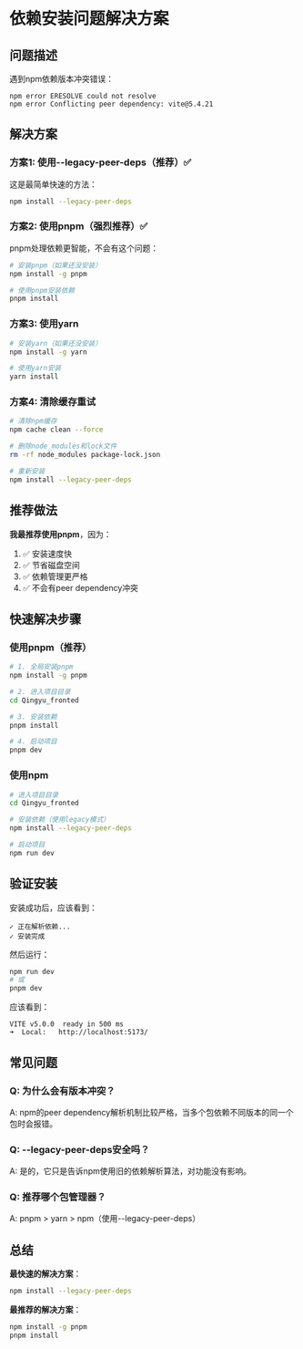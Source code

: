 # 依赖安装问题解决方案

## 问题描述

遇到npm依赖版本冲突错误：
```
npm error ERESOLVE could not resolve
npm error Conflicting peer dependency: vite@5.4.21
```

## 解决方案

### 方案1: 使用--legacy-peer-deps（推荐）✅

这是最简单快速的方法：

```bash
npm install --legacy-peer-deps
```

### 方案2: 使用pnpm（强烈推荐）✅

pnpm处理依赖更智能，不会有这个问题：

```bash
# 安装pnpm（如果还没安装）
npm install -g pnpm

# 使用pnpm安装依赖
pnpm install
```

### 方案3: 使用yarn

```bash
# 安装yarn（如果还没安装）
npm install -g yarn

# 使用yarn安装
yarn install
```

### 方案4: 清除缓存重试

```bash
# 清除npm缓存
npm cache clean --force

# 删除node_modules和lock文件
rm -rf node_modules package-lock.json

# 重新安装
npm install --legacy-peer-deps
```

## 推荐做法

**我最推荐使用pnpm**，因为：
1. ✅ 安装速度快
2. ✅ 节省磁盘空间
3. ✅ 依赖管理更严格
4. ✅ 不会有peer dependency冲突

## 快速解决步骤

### 使用pnpm（推荐）

```bash
# 1. 全局安装pnpm
npm install -g pnpm

# 2. 进入项目目录
cd Qingyu_fronted

# 3. 安装依赖
pnpm install

# 4. 启动项目
pnpm dev
```

### 使用npm

```bash
# 进入项目目录
cd Qingyu_fronted

# 安装依赖（使用legacy模式）
npm install --legacy-peer-deps

# 启动项目
npm run dev
```

## 验证安装

安装成功后，应该看到：
```
✓ 正在解析依赖...
✓ 安装完成
```

然后运行：
```bash
npm run dev
# 或
pnpm dev
```

应该看到：
```
VITE v5.0.0  ready in 500 ms
➜  Local:   http://localhost:5173/
```

## 常见问题

### Q: 为什么会有版本冲突？
A: npm的peer dependency解析机制比较严格，当多个包依赖不同版本的同一个包时会报错。

### Q: --legacy-peer-deps安全吗？
A: 是的，它只是告诉npm使用旧的依赖解析算法，对功能没有影响。

### Q: 推荐哪个包管理器？
A: pnpm > yarn > npm（使用--legacy-peer-deps）

## 总结

**最快速的解决方案**：
```bash
npm install --legacy-peer-deps
```

**最推荐的解决方案**：
```bash
npm install -g pnpm
pnpm install
```


